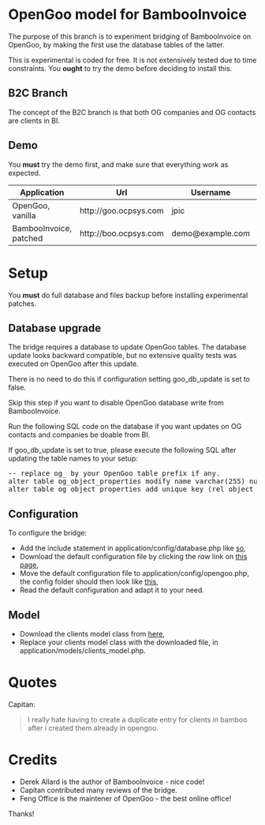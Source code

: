 # OpenGoo model for BambooInvoice

The purpose of this branch is to experiment bridging of BambooInvoice on OpenGoo,
by making the first use the database tables of the latter.

This is experimental is coded for free. It is not extensively tested due to
time constraints. You **ought** to try the demo before deciding to install
this.

## B2C Branch

The concept of the B2C branch is that both OG companies and OG contacts are
clients in BI.

## Demo

You **must** try the demo first, and make sure that everything work as expected.

<table>
    <thead>
        <tr>
            <th>Application</th>
            <th>Url</th>
            <th>Username</th>
            <th>Password</th>
        </tr>
    </thead>
    <tbody>
        <tr>
            <td>OpenGoo, vanilla</td>
            <td>http://goo.ocpsys.com</td>
            <td>jpic</td>
            <td>demo</td>
        </tr>
        <tr>
            <td>BambooInvoice, patched</td>
            <td>http://boo.ocpsys.com</td>
            <td>demo@example.com</td>
            <td>demo</td>
        </tr>
    </tbody>
</table>

# Setup

You **must** do full database and files backup before installing experimental
patches.

## Database upgrade

The bridge requires a database to update OpenGoo tables. The database update
looks backward compatible, but no extensive quality tests was executed on
OpenGoo after this update.

There is no need to do this if configuration setting goo\_db\_update is set to
false.

Skip this step if you want to disable OpenGoo database write from BambooInvoice.

Run the following SQL code on the database if you want updates on OG contacts
and companies be doable from BI.

If goo\_db\_update is set to true, please execute the following SQL after
updating the table names to your setup:

<pre>
-- replace og_ by your OpenGoo table prefix if any.
alter table og_object_properties modify name varchar(255) null;
alter table og_object_properties add unique key (rel_object_id, rel_object_manager, name);
</pre>

## Configuration

To configure the bridge:

* Add the include statement in application/config/database.php like [so](http://github.com/jpic/BambooInvoice/blob/b2c/bamboo_system_files/application/config/database.php#L50),
* Download the default configuration file by clicking the *raw* link on [this page](http://github.com/jpic/BambooInvoice/blob/b2c/bamboo_system_files/application/config/opengoo.php),
* Move the default configuration file to application/config/opengoo.php,
  the config folder should then look like [this](http://github.com/jpic/BambooInvoice/tree/b2c/bamboo_system_files/application/config),
* Read the default configuration and adapt it to your need.

## Model

* Download the clients model class from [here](http://github.com/jpic/BambooInvoice/blob/b2c/bamboo_system_files/application/models/clients_model.php),
* Replace your clients model class with the downloaded file, in application/models/clients_model.php.

# Quotes

Capitan:
> I really hate having to create a duplicate entry for clients in bamboo after i created them already in opengoo.

# Credits

* Derek Allard is the author of BambooInvoice - nice code!
* Capitan contributed many reviews of the bridge.
* Feng Office is the maintener of OpenGoo - the best online office!

Thanks!
